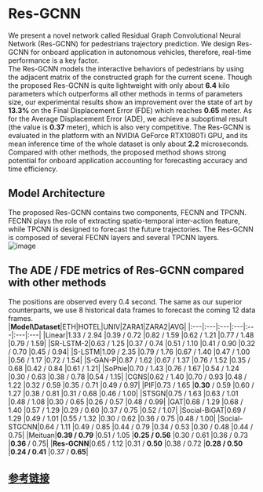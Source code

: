 # Res-GCNN
We present a novel network called Residual Graph Convolutional Neural Network (Res-GCNN) for pedestrians trajectory prediction. We design Res-GCNN for onboard application in autonomous vehicles, therefore, real-time performance is a key factor.<br>
The Res-GCNN models the interactive behaviors of pedestrians by using the adjacent matrix of the constructed graph for the current scene. Though the proposed Res-GCNN is quite lightweight with only about **6.4** kilo parameters which outperforms all other methods in terms of parameters size, our experimental results show an improvement over the state of art by **13.3%** on the Final Displacement Error (FDE) which reaches **0.65** meter. As for the Average Displacement Error (ADE), we achieve a suboptimal result (the value is **0.37** meter), which is also very competitive. The Res-GCNN is evaluated in the platform with an NVIDIA GeForce RTX1080Ti GPU, and its mean inference time of the whole dataset is only about **2.2** microseconds. Compared with other methods, the proposed method shows strong potential for onboard application accounting for forecasting accuracy and time efficiency.

## Model Architecture
The proposed Res-GCNN contains two components, FECNN and TPCNN. FECNN plays the role of extracting spatio-temporal inter-action feature, while TPCNN is designed to forecast the future trajectories. The Res-GCNN is composed of several FECNN layers and several TPCNN layers.<br>
![image](https://github.com/yanwu-ge/Res-GCNN/blob/main/images/model_architecture.png)

## The ADE / FDE metrics of Res-GCNN compared with other methods
The positions are observed every 0.4 second. The same as our superior counterparts, we use 8 historical data frames to forecast the coming 12 data frames.<br>
|**Model\Dataset**|ETH|HOTEL|UNIV|ZARA1|ZARA2|AVG|
|:---|:---|:---|:---|:---|:---|:---|
|Linear|1.33 / 2.94 |0.39 / 0.72	|0.82 / 1.59	|0.62 / 1.21	|0.77 / 1.48	|0.79 / 1.59|
|SR-LSTM-2|0.63 / 1.25	|0.37 / 0.74	|0.51 / 1.10	|0.41 / 0.90	|0.32 / 0.70	|0.45 / 0.94|
|S-LSTM|1.09 / 2.35	|0.79 / 1.76	|0.67 / 1.40	|0.47 / 1.00	|0.56 / 1.17	|0.72 / 1.54|
|S-GAN-P|0.87 / 1.62	|0.67 / 1.37	|0.76 / 1.52	|0.35 / 0.68	|0.42 / 0.84	|0.61 / 1.21|
|SoPhie|0.70 / 1.43	|0.76 / 1.67	|0.54 / 1.24	|0.30 / 0.63	|0.38 / 0.78	|0.54 / 1.15|
|CGNS|0.62 / 1.40	|0.70 / 0.93	|0.48 / 1.22	|0.32 / 0.59	|0.35 / 0.71	|0.49 / 0.97|
|PIF|0.73 / 1.65	|**0.30** / 0.59	|0.60 / 1.27	|0.38 / 0.81	|0.31 / 0.68	|0.46 / 1.00|
|STSGN|0.75 / 1.63	|0.63 / 1.01	|0.48 / 1.08	|0.30 / 0.65	|0.26 / 0.57	|0.48 / 0.99|
|GAT|0.68 / 1.29	|0.68 / 1.40	|0.57 / 1.29	|0.29 / 0.60	|0.37 / 0.75	|0.52 / 1.07|
|Social-BiGAT|0.69 / 1.29	|0.49 / 1.01	|0.55 / 1.32	|0.30 / 0.62	|0.36 / 0.75	|0.48 / 1.00|
|Social-STGCNN|0.64 / 1.11	|0.49 / 0.85	|0.44 / 0.79	|0.34 / 0.53	|0.30 / 0.48	|0.44 / 0.75|
|Meituan|**0.39 / 0.79**	|0.51 / 1.05	|**0.25 / 0.56**	|0.30 / 0.61	|0.36 / 0.73	|**0.36** / 0.75|
|**Res-GCNN**|0.65 / 1.12	|0.31 / **0.50**	|0.38 / 0.72	|**0.28 / 0.50**	|**0.24 / 0.41**	|0.37 / **0.65**|

## [参考链接](https://blog.csdn.net/u012234115/article/details/41778701 "悬停显示")
